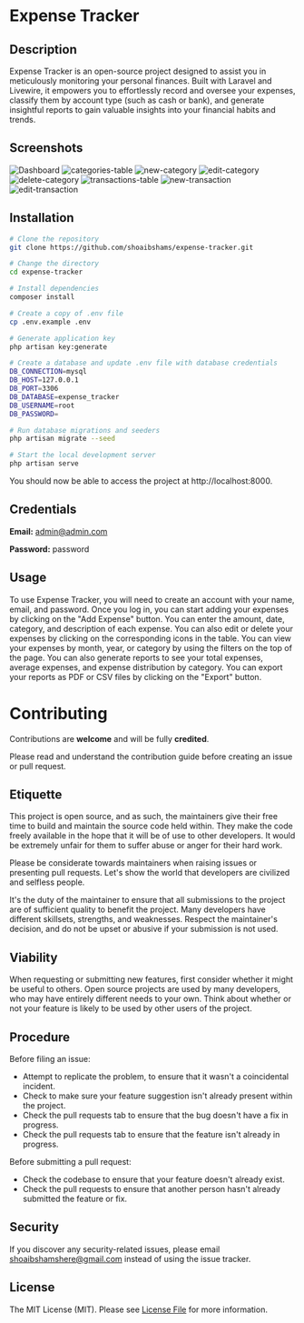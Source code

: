# Expense Tracker
## Description
Expense Tracker is an open-source project designed to assist you in meticulously monitoring your personal finances. Built with Laravel and Livewire, it empowers you to effortlessly record and oversee your expenses, classify them by account type (such as cash or bank), and generate insightful reports to gain valuable insights into your financial habits and trends.

## Screenshots
![Dashboard](https://github.com/shoaibshams/expense-tracker/assets/9925154/28f86e21-09d5-48c9-8bd1-783d4729a202)
![categories-table](https://github.com/shoaibshams/expense-tracker/assets/9925154/313081a2-d35a-4537-8a5a-ae53bf7fc992)
![new-category](https://github.com/shoaibshams/expense-tracker/assets/9925154/7a136707-aca5-4b45-b9d2-8db5ac3f17cc)
![edit-category](https://github.com/shoaibshams/expense-tracker/assets/9925154/7f57306d-1aa5-4a9f-9dc8-ff7ebaf76de3)
![delete-category](https://github.com/shoaibshams/expense-tracker/assets/9925154/51f25a3b-df47-4233-aa88-544acb4802ac)
![transactions-table](https://github.com/shoaibshams/expense-tracker/assets/9925154/8afa4e8e-279f-451b-bccf-c49f9cbb9779)
![new-transaction](https://github.com/shoaibshams/expense-tracker/assets/9925154/630f96f9-cb2d-4dad-a3ec-d7ec5a40cf57)
![edit-transaction](https://github.com/shoaibshams/expense-tracker/assets/9925154/ba718886-6286-4f98-bcd4-ca00ac3e6c50)



## Installation
```bash
# Clone the repository
git clone https://github.com/shoaibshams/expense-tracker.git

# Change the directory
cd expense-tracker

# Install dependencies
composer install

# Create a copy of .env file
cp .env.example .env

# Generate application key
php artisan key:generate

# Create a database and update .env file with database credentials
DB_CONNECTION=mysql
DB_HOST=127.0.0.1
DB_PORT=3306
DB_DATABASE=expense_tracker
DB_USERNAME=root
DB_PASSWORD=

# Run database migrations and seeders
php artisan migrate --seed

# Start the local development server
php artisan serve
```

You should now be able to access the project at http://localhost:8000.

## Credentials
**Email:** admin@admin.com

**Password:** password

## Usage
To use Expense Tracker, you will need to create an account with your name, email, and password. Once you log in, you can start adding your expenses by clicking on the "Add Expense" button. You can enter the amount, date, category, and description of each expense. You can also edit or delete your expenses by clicking on the corresponding icons in the table.
You can view your expenses by month, year, or category by using the filters on the top of the page. You can also generate reports to see your total expenses, average expenses, and expense distribution by category. You can export your reports as PDF or CSV files by clicking on the "Export" button.

# Contributing

Contributions are **welcome** and will be fully **credited**.

Please read and understand the contribution guide before creating an issue or pull request.

## Etiquette

This project is open source, and as such, the maintainers give their free time to build and maintain the source code
held within. They make the code freely available in the hope that it will be of use to other developers. It would be
extremely unfair for them to suffer abuse or anger for their hard work.

Please be considerate towards maintainers when raising issues or presenting pull requests. Let's show the
world that developers are civilized and selfless people.

It's the duty of the maintainer to ensure that all submissions to the project are of sufficient
quality to benefit the project. Many developers have different skillsets, strengths, and weaknesses. Respect the maintainer's decision, and do not be upset or abusive if your submission is not used.

## Viability

When requesting or submitting new features, first consider whether it might be useful to others. Open
source projects are used by many developers, who may have entirely different needs to your own. Think about
whether or not your feature is likely to be used by other users of the project.

## Procedure

Before filing an issue:

- Attempt to replicate the problem, to ensure that it wasn't a coincidental incident.
- Check to make sure your feature suggestion isn't already present within the project.
- Check the pull requests tab to ensure that the bug doesn't have a fix in progress.
- Check the pull requests tab to ensure that the feature isn't already in progress.

Before submitting a pull request:

- Check the codebase to ensure that your feature doesn't already exist.
- Check the pull requests to ensure that another person hasn't already submitted the feature or fix.

## Security

If you discover any security-related issues, please email [shoaibshamshere@gmail.com](mailto:shoaibshamshere@gmail.com) instead of using the issue tracker.

## License

The MIT License (MIT). Please see [License File](LICENSE.md) for more information.
